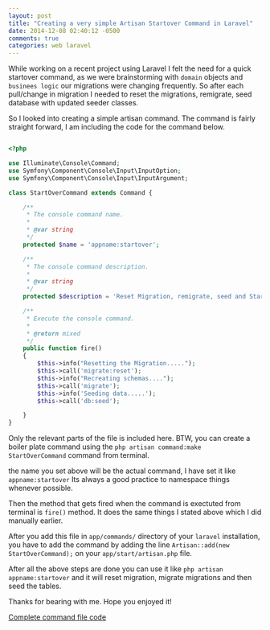 ```yaml
---
layout: post
title: "Creating a very simple Artisan Startover Command in Laravel"
date: 2014-12-08 02:40:12 -0500
comments: true
categories: web laravel
---
```


While working on a recent project using Laravel I felt the need for a quick startover command, as we were brainstorming with ```domain``` objects and ```businees logic``` our migrations were changing frequently. So after each pull/change in migration I needed to reset the migrations, remigrate, seed database with updated seeder classes.

So I looked into creating a simple artisan command. The command is fairly straight forward, I am including the code for the command below.

<!-- more -->

``` php StartOverCommand.php

<?php

use Illuminate\Console\Command;
use Symfony\Component\Console\Input\InputOption;
use Symfony\Component\Console\Input\InputArgument;

class StartOverCommand extends Command {

	/**
	 * The console command name.
	 *
	 * @var string
	 */
	protected $name = 'appname:startover';

	/**
	 * The console command description.
	 *
	 * @var string
	 */
	protected $description = 'Reset Migration, remigrate, seed and Start Over';

	/**
	 * Execute the console command.
	 *
	 * @return mixed
	 */
	public function fire()
	{
		$this->info("Resetting the Migration.....");
        $this->call('migrate:reset');
        $this->info("Recreating schemas....");
        $this->call('migrate');
        $this->info('Seeding data.....');
        $this->call('db:seed');

	}
}

```
Only the relevant parts of the file is included here. BTW, you can create a boiler plate command using the ```php artisan command:make StartOverCommand``` command from terminal.

the name you set above will be the actual command, I have set it like ```appname:startover``` Its always a good practice to namespace things whenever possible.

Then the method that gets fired when the command is exectuted from terminal is ```fire()``` method. It does the same things I stated above which I did manually earlier.

After you add this file in ```app/commands/``` directory of your ```laravel``` installation, you have to add the command by adding the line  ```Artisan::add(new StartOverCommand);``` on your ```app/start/artisan.php``` file.

After all the above steps are done you can use it like ```php artisan appname:startover```  and it will reset migration, migrate migrations and then seed the tables.

Thanks for bearing with me. Hope you enjoyed it!

[Complete command file code](https://gist.github.com/joycse06/c03da3aaa31e416cfb0f)